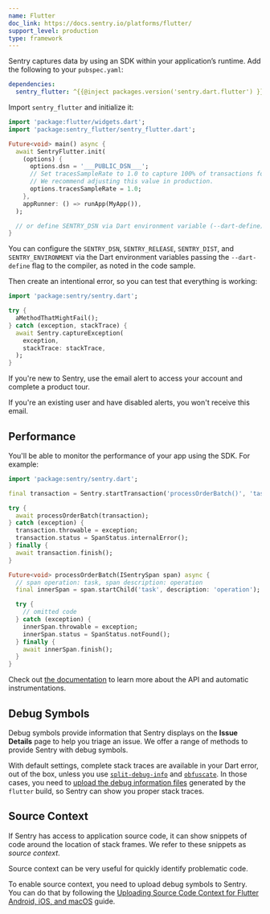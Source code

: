 ```yaml
---
name: Flutter
doc_link: https://docs.sentry.io/platforms/flutter/
support_level: production
type: framework
---
```


Sentry captures data by using an SDK within your application’s runtime. Add the following to your `pubspec.yaml`:

```yml {filename:pubspec.yaml}
dependencies:
  sentry_flutter: ^{{@inject packages.version('sentry.dart.flutter') }}
```

Import `sentry_flutter` and initialize it:

```dart
import 'package:flutter/widgets.dart';
import 'package:sentry_flutter/sentry_flutter.dart';

Future<void> main() async {
  await SentryFlutter.init(
    (options) {
      options.dsn = '___PUBLIC_DSN___';
      // Set tracesSampleRate to 1.0 to capture 100% of transactions for performance monitoring.
      // We recommend adjusting this value in production.
      options.tracesSampleRate = 1.0;
    },
    appRunner: () => runApp(MyApp()),
  );

  // or define SENTRY_DSN via Dart environment variable (--dart-define)
}
```

You can configure the `SENTRY_DSN`, `SENTRY_RELEASE`, `SENTRY_DIST`, and `SENTRY_ENVIRONMENT` via the Dart environment variables passing the `--dart-define` flag to the compiler, as noted in the code sample.

Then create an intentional error, so you can test that everything is working:

```dart
import 'package:sentry/sentry.dart';

try {
  aMethodThatMightFail();
} catch (exception, stackTrace) {
  await Sentry.captureException(
    exception,
    stackTrace: stackTrace,
  );
}
```

If you're new to Sentry, use the email alert to access your account and complete a product tour.

If you're an existing user and have disabled alerts, you won't receive this email.

## Performance

You'll be able to monitor the performance of your app using the SDK.
For example:

```dart
import 'package:sentry/sentry.dart';

final transaction = Sentry.startTransaction('processOrderBatch()', 'task');

try {
  await processOrderBatch(transaction);
} catch (exception) {
  transaction.throwable = exception;
  transaction.status = SpanStatus.internalError();
} finally {
  await transaction.finish();
}

Future<void> processOrderBatch(ISentrySpan span) async {
  // span operation: task, span description: operation
  final innerSpan = span.startChild('task', description: 'operation');

  try {
    // omitted code
  } catch (exception) {
    innerSpan.throwable = exception;
    innerSpan.status = SpanStatus.notFound();
  } finally {
    await innerSpan.finish();
  }
}
```

Check out [the documentation](/platforms/flutter/performance/instrumentation/) to learn more about the API and automatic instrumentations.

## Debug Symbols

Debug symbols provide information that Sentry displays on the **Issue Details** page to help you triage an issue. We offer a range of methods to provide Sentry with debug symbols.

With default settings, complete stack traces are available in your Dart error, out of the box, unless you use [`split-debug-info`](https://flutter.dev/docs/perf/app-size#reducing-app-size) and [`obfuscate`](https://flutter.dev/docs/deployment/obfuscate). In those cases, you need to [upload the debug information files](/platforms/flutter/upload-debug/) generated by the `flutter` build, so Sentry can show you proper stack traces.

## Source Context

If Sentry has access to application source code, it can show snippets of code around the location of stack frames. We refer to these snippets as _source context_.

Source context can be very useful for quickly identify problematic code.

To enable source context, you need to upload debug symbols to Sentry. You can do that by following the [Uploading Source Code Context for Flutter Android, iOS, and macOS](/platforms/flutter/upload-debug/#uploading-source-code-context-for-flutter-android-ios-and-macos) guide.
